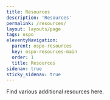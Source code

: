 ```yaml
---
title: Resources
description: 'Resources'
permalink: /resources/
layout: layouts/page
tags: ospo
eleventyNavigation:
  parent: ospo-resources
  key: ospo-resources-main
  order: 1
  title: Resources
sidenav: true
sticky_sidenav: true
---
```


Find various additional resources here.
